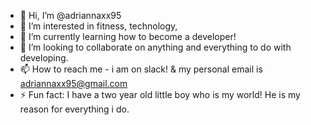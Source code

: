 - 👋 Hi, I’m @adriannaxx95
- 👀 I’m interested in fitness, technology, 
- 🌱 I’m currently learning how to become a developer!
- 💞️ I’m looking to collaborate on anything and everything to do with developing. 
- 📫 How to reach me - i am on slack! & my personal email is adriannaxx95@gmail.com
- ⚡ Fun fact: I have a two year old little boy who is my world! He is my reason for everything i do. 

